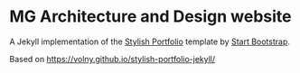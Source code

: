 # MG Architecture and Design website

A Jekyll implementation of the [Stylish Portfolio](http://startbootstrap.com/template-overviews/stylish-portfolio/) template by [Start Bootstrap](http://startbootstrap.com/).

Based on https://volny.github.io/stylish-portfolio-jekyll/
